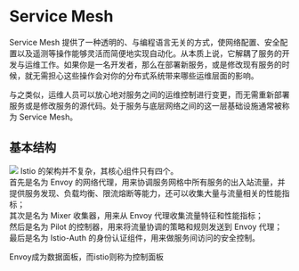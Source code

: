 <!-- istio.doczh.cn -->
# Service Mesh
Service Mesh 提供了一种透明的、与编程语言无关的方式，使网络配置、安全配置以及遥测等操作能够灵活而简便地实现自动化。从本质上说，它解耦了服务的开发与运维工作。如果你是一名开发者，那么在部署新服务，或是修改现有服务的时候，就无需担心这些操作会对你的分布式系统带来哪些运维层面的影响。

与之类似，运维人员可以放心地对服务之间的运维控制进行变更，而无需重新部署服务或是修改服务的源代码。处于服务与底层网络之间的这一层基础设施通常被称为 Service Mesh。

## 基本结构
![](https://mmbiz.qpic.cn/mmbiz_png/UicsouxJOkBdze6ibMeNuCLxhORheRXauuqlS4icDUN9lib8gE4t8azmvdfm7US2eAEtjOduqPJdrNjPiawJeWiaNaGg/640?wx_fmt=png&tp=webp&wxfrom=5&wx_lazy=1)
Istio 的架构并不复杂，其核心组件只有四个。  
首先是名为 Envoy 的网络代理，用来协调服务网格中所有服务的出入站流量，并提供服务发现、负载均衡、限流熔断等能力，还可以收集大量与流量相关的性能指标；  
其次是名为 Mixer 收集器，用来从 Envoy 代理收集流量特征和性能指标；  
然后是名为 Pilot 的控制器，用来将流量协调的策略和规则发送到 Envoy 代理；  
最后是名为 Istio-Auth 的身份认证组件，用来做服务间访问的安全控制。

Envoy成为数据面板，而istio则称为控制面板
